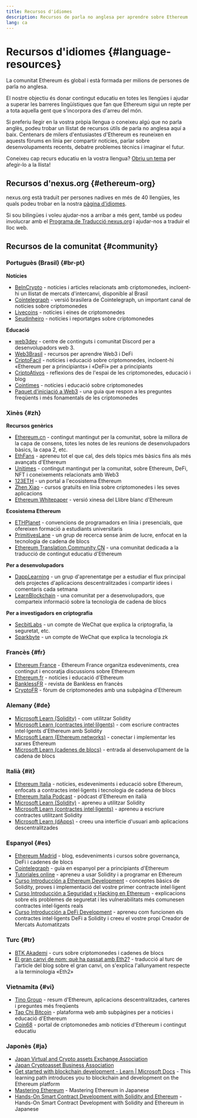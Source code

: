 ```yaml
---
title: Recursos d'idiomes
description: Recursos de parla no anglesa per aprendre sobre Ethereum
lang: ca
---
```


# Recursos d'idiomes {#language-resources}

La comunitat Ethereum és global i està formada per milions de persones de parla no anglesa.

El nostre objectiu és donar contingut educatiu en totes les llengües i ajudar a superar les barreres lingüístiques que fan que Ethereum sigui un repte per a tota aquella gent que s'incorpora des d'arreu del món.

Si preferiu llegir en la vostra pròpia llengua o coneixeu algú que no parla anglès, podeu trobar un llistat de recursos útils de parla no anglesa aquí a baix. Centenars de milers d'entusiastes d'Ethereum es reuneixen en aquests fòrums en línia per compartir notícies, parlar sobre desenvolupaments recents, debatre problemes tècnics i imaginar el futur.

Coneixeu cap recurs educatiu en la vostra llengua? [Obriu un tema](https://github.com/ethereum/ethereum-org-website/issues/new/choose) per afegir-lo a la llista!

## Recursos d'nexus.org {#ethereum-org}

nexus.org està traduït per persones nadives en més de 40 llengües, les quals podeu trobar en la nostra [pàgina d'idiomes](/languages).

Si sou bilingües i voleu ajudar-nos a arribar a més gent, també us podeu involucrar amb el [Programa de Traducció nexus.org](/contributing/translation-program/#translation-program) i ajudar-nos a traduir el lloc web.

## Recursos de la comunitat {#community}

### Portuguès (Brasil) {#br-pt}

**Notícies**

- [BeInCrypto](http://www.beincrypto.com.br) - notícies i articles relacionats amb criptomonedes, incloent-hi un llistat de mercats d'intercanvi, disponible al Brasil
- [Cointelegraph](http://cointelegraph.com.br/category/analysis) - versió brasilera de Cointelegraph, un important canal de notícies sobre criptomonedes
- [Livecoins](http://www.livecoins.com.br/ethereum) - notícies i eines de criptomonedes
- [Seudinheiro](http://www.seudinheiro.com/criptomoedas/) - notícies i reportatges sobre criptomonedes

**Educació**

- [web3dev](https://www.web3dev.com.br/) - centre de continguts i comunitat Discord per a desenvolupadors web 3.
- [Web3Brasil](https://github.com/web3brasil/web3brasil) - recursos per aprendre Web3 i DeFi
- [CriptoFacil](http://www.criptofacil.com/ultimas-noticias/) - notícies i educació sobre criptomonedes, incloent-hi «Ethereum per a principiants» i «DeFi» per a principiants
- [CriptoAtivos](http://www.criptoativos.wiki.br/) - reflexions des de l'espai de les criptomonedes, educació i blog
- [Cointimes](http://www.cointimes.com.br/) - notícies i educació sobre criptomonedes
- [Paquet d'iniciació a Web3](https://docs.google.com/document/d/1X8PSTFH7FTw9J-gbKWM6Y430SWCBT8d4t4pJgFQHJ8E/) - una guia que respon a les preguntes freqüents i més fonamentals de les criptomonedes

### Xinès {#zh}

**Recursos genèrics**

- [Ethereum.cn](https://www.ethereum.cn/) - contingut mantingut per la comunitat, sobre la millora de la capa de consens, totes les notes de les reunions de desenvolupadors bàsics, la capa 2, etc.
- [EthFans](https://github.com/editor-Ajian/EthFans.org-annual-collected-works/) - apreneu tot el que cal, des dels tòpics més bàsics fins als més avançats d'Ethereum
- [Unitimes](https://mp.weixin.qq.com/s/tvloZSDBSOQN9zDQj_91kA) - contingut mantingut per la comunitat, sobre Ethereum, DeFi, NFT i coneixements relacionats amb Web3
- [123ETH](https://123eth.org/) - un portal a l'ecosistema Ethereum
- [Zhen Xiao](http://zhenxiao.com/blockchain/) - cursos gratuïts en línia sobre criptomonedes i les seves aplicacions
- [Ethereum Whitepaper](https://github.com/ethereum/wiki/wiki/[%E4%B8%AD%E6%96%87]-%E4%BB%A5%E5%A4%AA%E5%9D%8A%E7%99%BD%E7%9A%AE%E4%B9%A6) - versió xinesa del Llibre blanc d'Ethereum

**Ecosistema Ethereum**

- [ETHPlanet](https://www.ethplanet.org/) - convencions de programadors en línia i presencials, que ofereixen formació a estudiants universitaris
- [PrimitivesLane](https://www.primitiveslane.org/) - un grup de recerca sense ànim de lucre, enfocat en la tecnologia de cadena de blocs
- [Ethereum Translation Community CN](https://www.notion.so/Ethereum-Translation-Community-CN-05375fe0a94c4214acaf90f42ba40171) - una comunitat dedicada a la traducció de contingut educatiu d'Ethereum

**Per a desenvolupadors**

- [DappLearning](https://github.com/Dapp-Learning-DAO/Dapp-Learning) - un grup d'aprenentatge per a estudiar el flux principal dels projectes d'aplicacions descentralitzades i compartir idees i comentaris cada setmana
- [LearnBlockchain](https://learnblockchain.cn/) - una comunitat per a desenvolupadors, que comparteix informació sobre la tecnologia de cadena de blocs

**Per a investigadors en criptografia**

- [SecbitLabs](https://mp.weixin.qq.com/s/69_tqBJpr_sbaKtR1sBRMw) - un compte de WeChat que explica la criptografia, la seguretat, etc.
- [Sparkbyte](https://mp.weixin.qq.com/s/9KgKTc_jtJ7bWKdbNPoqvQ) - un compte de WeChat que explica la tecnologia zk

### Francès {#fr}

- [Ethereum France](https://www.ethereum-france.com/) - Ethereum France organitza esdeveniments, crea contingut i encoratja discussions sobre Ethereum
- [Ethereum.fr](https://ethereum.fr/) - notícies i educació d'Ethereum
- [BanklessFR](https://banklessfr.substack.com/) - revista de Bankless en francès
- [CryptoFR](https://cryptofr.com/category/44/ethereum-general) - fòrum de criptomonedes amb una subpàgina d'Ethereum

### Alemany {#de}

- [Microsoft Learn (Solidity)](https://docs.microsoft.com/de-de/learn/modules/blockchain-learning-solidity/) - com utilitzar Solidity
- [Microsoft Learn (contractes intel·lilgents)](https://docs.microsoft.com/de-de/learn/modules/blockchain-solidity-ethereum-smart-contracts/) - com escriure contractes intel·lgents d'Ethereum amb Solidity
- [Microsoft Learn (Ethereum networks)](https://docs.microsoft.com/de-de/learn/modules/blockchain-ethereum-networks/) - conectar i implementar les xarxes Ethereum
- [Microsoft Learn (cadenes de blocs)](https://docs.microsoft.com/de-de/learn/paths/ethereum-blockchain-development/) - entrada al desenvolupament de la cadena de blocs

### Italià {#it}

- [Ethereum Italia](https://www.ethereum-italia.it/) - notícies, esdeveniments i educació sobre Ethereum, enfocats a contractes intel·ligents i tecnologia de cadena de blocs
- [Ethereum Italia Podcast](https://www.ethereum-italia.it/podcast/) - pòdcast d'Ethereum en italià
- [Microsoft Learn (Solidity)](https://docs.microsoft.com/it-it/learn/modules/blockchain-learning-solidity/) - apreneu a utilitzar Solidity
- [Microsoft Learn (contractes intel·ligents)](https://docs.microsoft.com/it-it/learn/modules/blockchain-solidity-ethereum-smart-contracts/) - apreneu a escriure contractes utilitzant Solidity
- [Microsoft Learn (dApps)](https://docs.microsoft.com/it-it/learn/modules/blockchain-create-ui-decentralized-apps/) - creeu una interfície d'usuari amb aplicacions descentralitzades

### Espanyol {#es}

- [Ethereum Madrid](https://ethereummadrid.com/) - blog, esdeveniments i cursos sobre governança, DeFi i cadenes de blocs
- [Cointelegraph](https://es.cointelegraph.com/ethereum-for-beginners) - guia en espanyol per a principiants d'Ethereum
- [Tutoriales online](https://tutoriales.online/curso/solidity) - apreneu a usar Solidity i a programar en Ethereum
- [Curso Introducción a Ethereum Development](https://youtube.com/playlist?list=PLTqiwJDd_R8y9pfUBjhkVa1IDMwyQz-fU) - conceptes bàsics de Solidity, proves i implementació del vostre primer contracte intel·ligent
- [Curso Introducción a Seguridad y Hacking en Ethereum](https://youtube.com/playlist?list=PLTqiwJDd_R8yHOvteko_DmUxUTMHnlfci) - explicacions sobre els problemes de seguretat i les vulnerabilitats més comunesen contractes intel·ligents reals
- [Curso Introducción a DeFi Development](https://youtube.com/playlist?list=PLTqiwJDd_R8zZiP9_jNdaPqA3HqoW2lrS) - apreneu com funcionen els contractes intel·ligents DeFi a Solidity i creeu el vostre propi Creador de Mercats Automatitzats

### Turc {#tr}

- [BTK Akademi](https://www.btkakademi.gov.tr/portal/course/blokzincir-ve-kripto-paralar-10569#!/about) - curs sobre criptomonedes i cadenes de blocs
- [El gran canvi de nom: què ha passat amb Eth2?](https://miningturkiye.org/konu/ethereum-madenciligi-bitiyor-mu-onemli-gelisme.655/) - traducció al turc de l'article del blog sobre el gran canvi, on s'explica l'allunyament respecte a la terminologia «Eth2»

### Vietnamita {#vi}

- [Tino Group](https://wiki.tino.org/ethereum-la-gi/) - resum d'Ethereum, aplicacions descentralitzades, carteres i preguntes més freqüents
- [Tap Chi Bitcoin](https://tapchibitcoin.io/tap-chi/tin-tuc-ethereum-eth) - plataforma web amb subpàgines per a notícies i educació d'Ethereum
- [Coin68](https://coin68.com/ethereum-tieu-diem/) - portal de criptomonedes amb notícies d'Ethereum i contingut educatiu

### Japonès {#ja}

- [Japan Virtual and Crypto assets Exchange Association](https://jvcea.or.jp/)
- [Japan Cryptoasset Business Association](https://cryptocurrency-association.org/)
- [Get started with blockchain development - Learn | Microsoft Docs](https://docs.microsoft.com/ja-jp/learn/paths/ethereum-blockchain-development/) - This learning path introduces you to blockchain and development on the Ethereum platform
- [Mastering Ethereum](https://www.oreilly.co.jp/books/9784873118963/) - Mastering Ethereum in Japanese
- [Hands-On Smart Contract Development with Solidity and Ethereum](https://www.oreilly.co.jp/books/9784873119342/) - Hands-On Smart Contract Development with Solidity and Ethereum in Japanese
